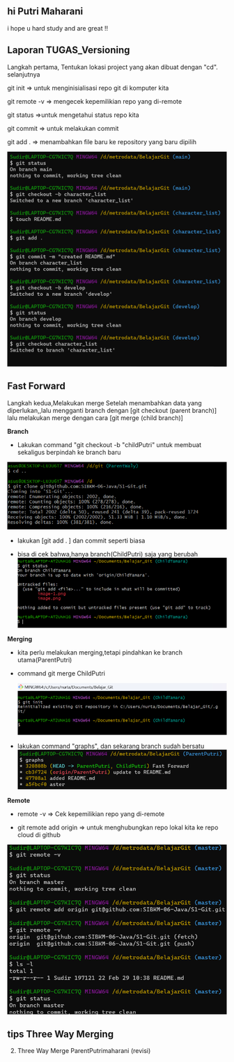 ## hi Putri Maharani

i hope u hard study and are great !!

## Laporan TUGAS_Versioning

Langkah pertama, Tentukan lokasi project yang akan dibuat dengan "cd". selanjutnya

git init => untuk menginisialisasi repo git di komputer kita

git remote -v => mengecek kepemilikian repo yang di-remote

git status =>untuk mengetahui status repo kita

git commit => untuk melakukan commit

git add . => menambahkan file baru ke repository yang baru dipilih

![alt text](<Screenshot 2024-02-29 081254.png>)

## Fast Forward

Langkah kedua,Melakukan merge Setelah menambahkan data yang diperlukan,,lalu mengganti branch dengan [git checkout (parent branch)] lalu melakukan merge dengan cara [git merge (child branch)]

**Branch**

- Lakukan command "git checkout -b "childPutri" untuk membuat sekaligus berpindah ke branch baru

![alt text](image.png)

- lakukan [git add . ] dan commit seperti biasa

* bisa di cek bahwa,hanya branch(ChildPutri) saja yang berubah
  ![alt text](image-2.png)

**Merging**

- kita perlu melakukan merging,tetapi pindahkan ke branch utama(ParentPutri)
- command git merge ChildPutri

  ![alt text](image-1.png)

- lakukan command "graphs", dan sekarang branch sudah bersatu
  ![alt text](image-3.png)

**Remote**

- remote -v => Cek kepemilikian repo yang di-remote

- git remote add origin => untuk menghubungkan repo lokal kita ke repo cloud di github

![alt text](image-4.png)

## tips Three Way Merging

2. Three Way Merge
   ParentPutrimaharani (revisi)
